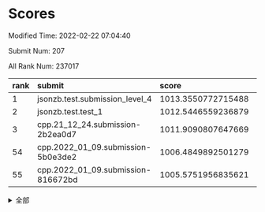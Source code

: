 # Scores

Modified Time: 2022-02-22 07:04:40

Submit Num: 207

All Rank Num: 237017

| rank |               submit               |       score        |       sigma        | pk_num |
| :--- | :--------------------------------- | :----------------- | :----------------- | :----- |
| 1    | jsonzb.test.submission_level_4     | 1013.3550772715488 | 0.8349931739512824 | 4575   |
| 2    | jsonzb.test.test_1                 | 1012.5446559236879 | 0.8000189584589482 | 4583   |
| 3    | cpp.21_12_24.submission-2b2ea0d7   | 1011.9090807647669 | 0.8059595993075799 | 4579   |
| 54   | cpp.2022_01_09.submission-5b0e3de2 | 1006.4849892501279 | 0.7357124257699634 | 4573   |
| 55   | cpp.2022_01_09.submission-816672bd | 1005.5751956835621 | 0.7175206472737253 | 4583   |


<details>
<summary>全部</summary>

| rank |                 submit                 |       score        |       sigma        | pk_num |
| :--- | :------------------------------------- | :----------------- | :----------------- | :----- |
| 1    | jsonzb.test.submission_level_4         | 1013.3550772715488 | 0.8349931739512824 | 4575   |
| 2    | jsonzb.test.test_1                     | 1012.5446559236879 | 0.8000189584589482 | 4583   |
| 3    | cpp.21_12_24.submission-2b2ea0d7       | 1011.9090807647669 | 0.8059595993075799 | 4579   |
| 4    | gobigger.level_3.submission_level_3_28 | 1011.1302474528526 | 0.7919383266422628 | 4580   |
| 5    | gobigger.level_3.submission_level_3_30 | 1010.9676112375297 | 0.7834273752577805 | 4585   |
| 6    | gobigger.level_3.submission_level_3_29 | 1010.8832549847791 | 0.7798009356812264 | 4579   |
| 7    | gobigger.level_3.submission_level_3_6  | 1010.7916797632037 | 0.7743640159149862 | 4581   |
| 8    | gobigger.level_3.submission_level_3_21 | 1010.7784825307649 | 0.7740746032927192 | 4577   |
| 9    | gobigger.level_3.submission_level_3_34 | 1010.743440068626  | 0.7817461807008848 | 4578   |
| 10   | gobigger.level_3.submission_level_3_48 | 1010.7211997999871 | 0.7767260266206224 | 4577   |
| 11   | gobigger.level_3.submission_level_3_39 | 1010.6639614183564 | 0.7659837436365738 | 4580   |
| 12   | gobigger.level_3.submission_level_3_27 | 1010.5852530984472 | 0.7776925740412057 | 4580   |
| 13   | gobigger.level_3.submission_level_3_11 | 1010.4106407825522 | 0.7569940479991283 | 4585   |
| 14   | gobigger.level_3.submission_level_3_38 | 1010.4042323272179 | 0.756628588470271  | 4583   |
| 15   | gobigger.level_3.submission_level_3_8  | 1010.394404373981  | 0.7512967555304768 | 4579   |
| 16   | gobigger.level_3.submission_level_3_1  | 1010.3848651324663 | 0.753667294421011  | 4580   |
| 17   | gobigger.level_3.submission_level_3_32 | 1010.3815063610166 | 0.7597145549927107 | 4576   |
| 18   | gobigger.level_3.submission_level_3_19 | 1010.353935505234  | 0.7782572371100281 | 4584   |
| 19   | gobigger.level_3.submission_level_3_15 | 1010.3364988587361 | 0.7495848298675861 | 4581   |
| 20   | gobigger.level_3.submission_level_3_17 | 1010.3232799631289 | 0.7688321812134937 | 4579   |
| 21   | gobigger.level_3.submission_level_3_44 | 1010.2558466925062 | 0.7543517398983659 | 4576   |
| 22   | gobigger.level_3.submission_level_3_7  | 1010.1732751782387 | 0.7704961099621557 | 4581   |
| 23   | gobigger.level_3.submission_level_3_35 | 1010.0558656105125 | 0.771226123344327  | 4584   |
| 24   | gobigger.level_3.submission_level_3_45 | 1010.0102366570021 | 0.7513543102009166 | 4580   |
| 25   | gobigger.level_3.submission_level_3_25 | 1009.8242088404264 | 0.751997333458962  | 4580   |
| 26   | gobigger.level_3.submission_level_3_49 | 1009.7579848734437 | 0.7611633674626752 | 4579   |
| 27   | gobigger.level_3.submission_level_3_2  | 1009.7491222756029 | 0.7525036401591287 | 4577   |
| 28   | gobigger.level_3.submission_level_3_42 | 1009.7413111106493 | 0.7430884227921489 | 4574   |
| 29   | gobigger.level_3.submission_level_3_0  | 1009.7288297451207 | 0.7572263594920097 | 4581   |
| 30   | gobigger.level_3.submission_level_3_31 | 1009.7101489055186 | 0.7757744742345507 | 4578   |
| 31   | gobigger.level_3.submission_level_3_46 | 1009.7076588527506 | 0.7566665490436989 | 4582   |
| 32   | gobigger.level_3.submission_level_3_41 | 1009.6073630880916 | 0.7530415991294661 | 4581   |
| 33   | gobigger.level_3.submission_level_3_9  | 1009.5986267007238 | 0.7523488515423714 | 4583   |
| 34   | gobigger.level_3.submission_level_3_24 | 1009.5267738249265 | 0.7407745183429071 | 4580   |
| 35   | gobigger.level_3.submission_level_3_33 | 1009.523738384452  | 0.7607421324641456 | 4582   |
| 36   | gobigger.level_3.submission_level_3_10 | 1009.3766045739403 | 0.7509623242761894 | 4585   |
| 37   | gobigger.level_3.submission_level_3_3  | 1009.3567734692255 | 0.7553686002987384 | 4577   |
| 38   | gobigger.level_3.submission_level_3_20 | 1009.350271319231  | 0.7510842923865396 | 4583   |
| 39   | gobigger.level_3.submission_level_3_16 | 1009.3426193170965 | 0.7530159775367684 | 4586   |
| 40   | gobigger.level_3.submission_level_3_23 | 1009.2289655419306 | 0.7500415400035229 | 4582   |
| 41   | gobigger.level_3.submission_level_3_14 | 1009.1354046196005 | 0.7549110617097377 | 4575   |
| 42   | gobigger.level_3.submission_level_3_47 | 1008.9728795919038 | 0.7411143440929739 | 4583   |
| 43   | gobigger.level_3.submission_level_3_36 | 1008.960405729179  | 0.7597298594714441 | 4577   |
| 44   | gobigger.level_3.submission_level_3_22 | 1008.93836123818   | 0.773439517445863  | 4576   |
| 45   | gobigger.level_3.submission_level_3_18 | 1008.9105569730481 | 0.7438583820718617 | 4579   |
| 46   | gobigger.level_3.submission_level_3_5  | 1008.8955195028451 | 0.7261147906329838 | 4573   |
| 47   | gobigger.level_3.submission_level_3_37 | 1008.88015401242   | 0.7492781457285307 | 4574   |
| 48   | gobigger.level_3.submission_level_3_43 | 1008.8027840852874 | 0.7625689321826472 | 4585   |
| 49   | gobigger.level_3.submission_level_3_4  | 1008.7842512226975 | 0.7361259699713549 | 4578   |
| 50   | gobigger.level_3.submission_level_3_12 | 1008.7819592691042 | 0.7603959303472045 | 4581   |
| 51   | gobigger.level_3.submission_level_3_40 | 1008.6008714563399 | 0.7408020261005748 | 4581   |
| 52   | gobigger.level_3.submission_level_3_26 | 1008.0040370623749 | 0.7334454638028914 | 4585   |
| 53   | gobigger.level_3.submission_level_3_13 | 1007.9058119027334 | 0.7289393383019318 | 4578   |
| 54   | cpp.2022_01_09.submission-5b0e3de2     | 1006.4849892501279 | 0.7357124257699634 | 4573   |
| 55   | cpp.2022_01_09.submission-816672bd     | 1005.5751956835621 | 0.7175206472737253 | 4583   |
| 56   | gobigger.level_1.submission_level_1_27 | 1004.961093703917  | 0.7189307852645496 | 4581   |
| 57   | gobigger.level_1.submission_level_1_14 | 1004.9045863420683 | 0.7302421616640892 | 4580   |
| 58   | gobigger.level_1.submission_level_1_12 | 1004.7930969502574 | 0.7223335285479044 | 4583   |
| 59   | gobigger.level_1.submission_level_1_30 | 1004.6544659116894 | 0.7355008284223689 | 4585   |
| 60   | gobigger.level_1.submission_level_1_26 | 1004.3999134277037 | 0.7146825266051179 | 4578   |
| 61   | gobigger.level_1.submission_level_1_32 | 1004.2767977721147 | 0.723290338440238  | 4583   |
| 62   | gobigger.level_1.submission_level_1_1  | 1004.1686247725485 | 0.7268256186815698 | 4583   |
| 63   | gobigger.level_1.submission_level_1_35 | 1004.1062910299142 | 0.7204483281159125 | 4578   |
| 64   | gobigger.level_1.submission_level_1_38 | 1004.0960292454288 | 0.7092779143887484 | 4580   |
| 65   | gobigger.level_1.submission_level_1_41 | 1003.9485119082344 | 0.7136376718881448 | 4581   |
| 66   | gobigger.level_1.submission_level_1_47 | 1003.8400187653846 | 0.7118730965884651 | 4578   |
| 67   | gobigger.level_1.submission_level_1_9  | 1003.7989756600947 | 0.7161660371734879 | 4587   |
| 68   | gobigger.level_1.submission_level_1_34 | 1003.759148244702  | 0.7148657545692247 | 4574   |
| 69   | gobigger.level_1.submission_level_1_33 | 1003.7266881567367 | 0.7158586596074086 | 4585   |
| 70   | gobigger.level_1.submission_level_1_18 | 1003.723712519351  | 0.71614208352218   | 4581   |
| 71   | gobigger.level_1.submission_level_1_37 | 1003.7145724112214 | 0.7212849070728655 | 4576   |
| 72   | gobigger.level_1.submission_level_1_31 | 1003.6751528401785 | 0.7194848326488583 | 4575   |
| 73   | gobigger.level_1.submission_level_1_29 | 1003.597909930567  | 0.7253074206677778 | 4576   |
| 74   | gobigger.level_1.submission_level_1_48 | 1003.5059629539824 | 0.7251312021081915 | 4581   |
| 75   | gobigger.level_1.submission_level_1_46 | 1003.4674151005732 | 0.7221437933359791 | 4583   |
| 76   | gobigger.level_1.submission_level_1_11 | 1003.4599969981581 | 0.7245975900091143 | 4579   |
| 77   | gobigger.level_1.submission_level_1_2  | 1003.4421698789814 | 0.7239158285717044 | 4580   |
| 78   | gobigger.level_1.submission_level_1_15 | 1003.3726004808606 | 0.7162632587742487 | 4574   |
| 79   | gobigger.level_1.submission_level_1_3  | 1003.3316864481493 | 0.7120613968899789 | 4579   |
| 80   | gobigger.level_1.submission_level_1_13 | 1003.3050640325971 | 0.713673253911714  | 4582   |
| 81   | gobigger.level_1.submission_level_1_39 | 1003.2760836779274 | 0.7070096373890409 | 4582   |
| 82   | gobigger.level_1.submission_level_1_25 | 1003.2638590896102 | 0.706107176914986  | 4579   |
| 83   | gobigger.level_1.submission_level_1_44 | 1003.2410823945029 | 0.7166139967207669 | 4580   |
| 84   | gobigger.level_1.submission_level_1_36 | 1003.2353559516893 | 0.7171217445857015 | 4577   |
| 85   | gobigger.level_1.submission_level_1_49 | 1003.1780242107267 | 0.7107098226336825 | 4581   |
| 86   | gobigger.level_1.submission_level_1_4  | 1003.1695002309765 | 0.7240549320028521 | 4579   |
| 87   | gobigger.level_1.submission_level_1_21 | 1003.1593495312392 | 0.7105775660795622 | 4581   |
| 88   | gobigger.level_1.submission_level_1_16 | 1003.0504591821222 | 0.7126723300442128 | 4581   |
| 89   | gobigger.level_1.submission_level_1_22 | 1003.0421460120524 | 0.7114890750858021 | 4581   |
| 90   | gobigger.level_1.submission_level_1_43 | 1002.9578586629965 | 0.714485641503892  | 4579   |
| 91   | gobigger.level_1.submission_level_1_24 | 1002.9343283993989 | 0.7227276683565076 | 4583   |
| 92   | gobigger.level_1.submission_level_1_7  | 1002.9113279345659 | 0.713413251131303  | 4578   |
| 93   | gobigger.level_1.submission_level_1_8  | 1002.8634151663983 | 0.7206016689230672 | 4571   |
| 94   | gobigger.level_1.submission_level_1_45 | 1002.7959551554508 | 0.7243033649830153 | 4583   |
| 95   | gobigger.level_1.submission_level_1_20 | 1002.7657232588481 | 0.7102763247842879 | 4586   |
| 96   | gobigger.level_1.submission_level_1_28 | 1002.7467813495642 | 0.7232390191240187 | 4577   |
| 97   | gobigger.level_1.submission_level_1_6  | 1002.688868820914  | 0.7161779084126736 | 4578   |
| 98   | gobigger.level_1.submission_level_1_17 | 1002.6683674956901 | 0.7015601662698248 | 4583   |
| 99   | gobigger.level_1.submission_level_1_40 | 1002.5723378311394 | 0.7071908249117771 | 4576   |
| 100  | gobigger.level_1.submission_level_1_5  | 1002.5088101676906 | 0.7156648650802007 | 4584   |
| 101  | gobigger.level_1.submission_level_1_0  | 1002.4866706979602 | 0.7113029730474474 | 4581   |
| 102  | gobigger.level_1.submission_level_1_42 | 1002.4431898657133 | 0.7117577627639109 | 4580   |
| 103  | gobigger.level_1.submission_level_1_19 | 1002.4407195687696 | 0.7194137964944815 | 4582   |
| 104  | gobigger.level_1.submission_level_1_23 | 1001.6891518438708 | 0.708887412590884  | 4582   |
| 105  | gobigger.level_1.submission_level_1_10 | 1001.2714562379524 | 0.7117875902272143 | 4578   |
| 106  | gobigger.random.submission_random_18   | 997.5135455493585  | 0.7075920759953102 | 4579   |
| 107  | gobigger.random.submission_random_27   | 997.4715930862757  | 0.6991447910955538 | 4582   |
| 108  | gobigger.random.submission_random_36   | 996.9798076607639  | 0.7090253059352098 | 4582   |
| 109  | gobigger.random.submission_random_12   | 996.9397774732498  | 0.710727015665816  | 4580   |
| 110  | gobigger.random.submission_random_25   | 996.6509529932076  | 0.7126576302020248 | 4581   |
| 111  | gobigger.random.submission_random_48   | 996.5780660852117  | 0.7108735949972804 | 4584   |
| 112  | gobigger.random.submission_random_24   | 996.5630362061767  | 0.7169941958150103 | 4580   |
| 113  | gobigger.random.submission_random_9    | 996.513844362972   | 0.7259251687437531 | 4581   |
| 114  | gobigger.random.submission_random_1    | 996.4612207702006  | 0.7159138655308361 | 4578   |
| 115  | gobigger.random.submission_random_3    | 996.4607388814188  | 0.7247456954845088 | 4579   |
| 116  | gobigger.random.submission_random_14   | 996.4599797667789  | 0.7000948810962494 | 4578   |
| 117  | gobigger.random.submission_random_38   | 996.3812973469749  | 0.7173814893886643 | 4584   |
| 118  | gobigger.random.submission_random_6    | 996.3599271450422  | 0.7019307710553657 | 4578   |
| 119  | gobigger.random.submission_random_20   | 996.3466242361366  | 0.7092282750334847 | 4578   |
| 120  | gobigger.random.submission_random_19   | 996.3101584213202  | 0.6988740495672071 | 4574   |
| 121  | gobigger.random.submission_random_4    | 996.2875598095775  | 0.7150843337796118 | 4578   |
| 122  | gobigger.random.submission_random_23   | 996.2585089832387  | 0.7034314386400173 | 4577   |
| 123  | gobigger.random.submission_random_28   | 996.1999339450219  | 0.7103275238431088 | 4579   |
| 124  | gobigger.random.submission_random_46   | 996.1756638218534  | 0.7019648946137595 | 4580   |
| 125  | gobigger.random.submission_random_7    | 996.1714552811219  | 0.7120156557460473 | 4579   |
| 126  | gobigger.random.submission_random_44   | 996.1694365731246  | 0.7021977547580993 | 4581   |
| 127  | gobigger.random.submission_random_21   | 996.1240014434753  | 0.7135554428128101 | 4584   |
| 128  | gobigger.random.submission_random_16   | 996.1131860856368  | 0.7100829153922632 | 4581   |
| 129  | gobigger.random.submission_random_42   | 996.0954686206596  | 0.7154164443189378 | 4583   |
| 130  | gobigger.random.submission_random_15   | 996.0535220362409  | 0.7052325866707354 | 4579   |
| 131  | gobigger.random.submission_random_31   | 996.0473781572027  | 0.7091850114727309 | 4578   |
| 132  | gobigger.random.submission_random_26   | 996.035365818317   | 0.7182288085810246 | 4578   |
| 133  | gobigger.random.submission_random_10   | 995.9093162391224  | 0.7091059059858248 | 4579   |
| 134  | gobigger.random.submission_random_13   | 995.8484285892695  | 0.7189667024241182 | 4580   |
| 135  | gobigger.random.submission_random_35   | 995.8335433861249  | 0.7154701215457286 | 4580   |
| 136  | gobigger.random.submission_random_0    | 995.8207538338324  | 0.7082343064783978 | 4580   |
| 137  | gobigger.random.submission_random_22   | 995.8178671116536  | 0.7100282086598577 | 4582   |
| 138  | gobigger.random.submission_random_17   | 995.7546654864962  | 0.7062766257360863 | 4580   |
| 139  | gobigger.random.submission_random_30   | 995.7438723950157  | 0.7131267144315726 | 4577   |
| 140  | gobigger.random.submission_random_2    | 995.7293058991496  | 0.7036417729216214 | 4578   |
| 141  | gobigger.random.submission_random_11   | 995.6487630147674  | 0.7241338330929147 | 4579   |
| 142  | gobigger.random.submission_random_29   | 995.6379833589484  | 0.7047201373013405 | 4583   |
| 143  | gobigger.random.submission_random_41   | 995.597956752962   | 0.7037506916810959 | 4583   |
| 144  | gobigger.random.submission_random_49   | 995.5958418540966  | 0.7100272005315947 | 4582   |
| 145  | gobigger.random.submission_random_8    | 995.5854408932574  | 0.7112392979513424 | 4583   |
| 146  | gobigger.random.submission_random_33   | 995.4018739958041  | 0.7080887279671086 | 4582   |
| 147  | gobigger.random.submission_random_37   | 995.389096744314   | 0.7241649911062358 | 4582   |
| 148  | gobigger.random.submission_random_32   | 995.2313234970267  | 0.7085699461313842 | 4583   |
| 149  | gobigger.random.submission_random_47   | 995.2071226690115  | 0.7201622471403883 | 4573   |
| 150  | gobigger.random.submission_random_40   | 995.1309517706999  | 0.7258783557437775 | 4582   |
| 151  | gobigger.random.submission_random_43   | 995.1101224102852  | 0.7144197103437343 | 4577   |
| 152  | gobigger.random.submission_random_39   | 995.0722778166989  | 0.7189670451785286 | 4578   |
| 153  | gobigger.random.submission_random_5    | 994.9827668224845  | 0.7255870166466245 | 4582   |
| 154  | gobigger.random.submission_random_45   | 994.870542960632   | 0.7230105433191546 | 4581   |
| 155  | gobigger.random.submission_random_34   | 994.7577770806591  | 0.7228792907300366 | 4581   |
| 156  | gobigger.level_2.submission_level_2_11 | 993.997828528877   | 0.7412970959006145 | 4580   |
| 157  | gobigger.level_2.submission_level_2_19 | 993.4667524551685  | 0.7361217474452941 | 4580   |
| 158  | gobigger.level_2.submission_level_2_5  | 993.4420272241931  | 0.7144604974723914 | 4588   |
| 159  | gobigger.level_2.submission_level_2_45 | 993.2395090520489  | 0.7417669013267669 | 4577   |
| 160  | gobigger.level_2.submission_level_2_4  | 993.1987390024457  | 0.7387835962360372 | 4585   |
| 161  | gobigger.level_2.submission_level_2_7  | 993.1355341745742  | 0.7215958124780522 | 4576   |
| 162  | gobigger.level_2.submission_level_2_0  | 993.1023097189621  | 0.734546768635977  | 4581   |
| 163  | gobigger.level_2.submission_level_2_37 | 993.078345584142   | 0.7467832376097695 | 4577   |
| 164  | gobigger.level_2.submission_level_2_25 | 992.9277185367459  | 0.7584783741899239 | 4576   |
| 165  | gobigger.level_2.submission_level_2_6  | 992.8802117810934  | 0.7434560390634473 | 4584   |
| 166  | gobigger.level_2.submission_level_2_18 | 992.8578187193266  | 0.7458594395248775 | 4583   |
| 167  | gobigger.level_2.submission_level_2_29 | 992.8572212656421  | 0.7574017088182878 | 4574   |
| 168  | gobigger.level_2.submission_level_2_24 | 992.8458721506624  | 0.7320021451764953 | 4583   |
| 169  | gobigger.level_2.submission_level_2_22 | 992.8165179901923  | 0.7466066234045838 | 4582   |
| 170  | gobigger.level_2.submission_level_2_31 | 992.7786931127077  | 0.7317734693052598 | 4578   |
| 171  | gobigger.level_2.submission_level_2_30 | 992.6548875838     | 0.7527270540373892 | 4580   |
| 172  | gobigger.level_2.submission_level_2_23 | 992.6418784506077  | 0.7490249854748303 | 4581   |
| 173  | gobigger.level_2.submission_level_2_17 | 992.6406762502445  | 0.736627098622191  | 4581   |
| 174  | gobigger.level_2.submission_level_2_15 | 992.5243557477393  | 0.763752861341284  | 4583   |
| 175  | gobigger.level_2.submission_level_2_10 | 992.4218180653918  | 0.7473752577727488 | 4582   |
| 176  | gobigger.level_2.submission_level_2_27 | 992.4127540144457  | 0.7716490026136339 | 4582   |
| 177  | gobigger.level_2.submission_level_2_42 | 992.3906864175357  | 0.7359799073078586 | 4578   |
| 178  | gobigger.level_2.submission_level_2_26 | 992.3533406307756  | 0.7308058192632135 | 4579   |
| 179  | gobigger.level_2.submission_level_2_34 | 992.2840858006108  | 0.7307049417875815 | 4584   |
| 180  | gobigger.level_2.submission_level_2_47 | 992.2187312299986  | 0.722888856373836  | 4583   |
| 181  | gobigger.level_2.submission_level_2_32 | 992.171988672731   | 0.7498780631717141 | 4581   |
| 182  | gobigger.level_2.submission_level_2_36 | 992.1686249078725  | 0.7572890100024806 | 4579   |
| 183  | gobigger.level_2.submission_level_2_12 | 992.1313541171127  | 0.7412154794292283 | 4579   |
| 184  | gobigger.level_2.submission_level_2_16 | 992.1133166147874  | 0.743739277039402  | 4584   |
| 185  | gobigger.level_2.submission_level_2_43 | 992.0072147250095  | 0.7403868534730981 | 4573   |
| 186  | gobigger.level_2.submission_level_2_21 | 991.8878455949417  | 0.7429940553161781 | 4584   |
| 187  | gobigger.level_2.submission_level_2_1  | 991.8817291206603  | 0.7312337047271361 | 4579   |
| 188  | gobigger.level_2.submission_level_2_20 | 991.7929974458882  | 0.7385072319290735 | 4571   |
| 189  | gobigger.level_2.submission_level_2_40 | 991.7851829075668  | 0.7485708259504921 | 4582   |
| 190  | gobigger.level_2.submission_level_2_9  | 991.7767911588487  | 0.7566071291750349 | 4579   |
| 191  | gobigger.level_2.submission_level_2_48 | 991.7252081909435  | 0.7544991596332574 | 4582   |
| 192  | gobigger.level_2.submission_level_2_14 | 991.6628847726637  | 0.7574283102075057 | 4583   |
| 193  | gobigger.level_2.submission_level_2_8  | 991.6557453832272  | 0.7461235918039351 | 4583   |
| 194  | gobigger.level_2.submission_level_2_44 | 991.5449467773467  | 0.747483623404     | 4581   |
| 195  | gobigger.level_2.submission_level_2_3  | 991.5183081094167  | 0.741146865418789  | 4581   |
| 196  | gobigger.level_2.submission_level_2_41 | 991.3095679668799  | 0.7502811492448335 | 4584   |
| 197  | gobigger.level_2.submission_level_2_38 | 990.982716055243   | 0.7443356890650307 | 4580   |
| 198  | gobigger.level_2.submission_level_2_13 | 990.9039454081649  | 0.7436720277794245 | 4579   |
| 199  | gobigger.level_2.submission_level_2_49 | 990.896944834624   | 0.7426473955037547 | 4580   |
| 200  | gobigger.level_2.submission_level_2_33 | 990.8862283449827  | 0.7578637834121509 | 4580   |
| 201  | gobigger.level_2.submission_level_2_28 | 990.8201438486424  | 0.7628044721132569 | 4580   |
| 202  | gobigger.level_2.submission_level_2_35 | 990.7401039303992  | 0.7509193792178911 | 4577   |
| 203  | gobigger.level_2.submission_level_2_46 | 990.7090154960632  | 0.74711662191882   | 4581   |
| 204  | gobigger.level_2.submission_level_2_39 | 990.6218962477951  | 0.7497182009623081 | 4577   |
| 205  | gobigger.level_2.submission_level_2_2  | 990.2037148050332  | 0.7713456768549904 | 4576   |
| 206  | gobigger.none.submission_none_0        | 978.9726712834582  | 1.1730202911001557 | 4580   |
| 207  | gobigger.none.submission_none_1        | 977.1294478192835  | 1.3314562759702901 | 4580   |

</details>